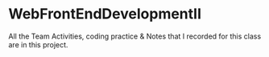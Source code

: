 # WebFrontEndDevelopmentII

All the Team Activities, coding practice & Notes that I recorded for this class are in this project.